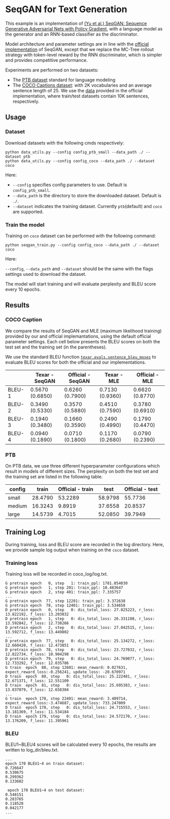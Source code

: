 # SeqGAN for Text Generation

This example is an implementation of [(Yu et al.) SeqGAN: Sequence Generative Adversarial Nets with Policy Gradient](https://arxiv.org/pdf/1609.05473.pdf), with a language model as the generator and an RNN-based classifier as the discriminator.

Model architecture and parameter settings are in line with the [official implementation](https://github.com/geek-ai/Texygen) of SeqGAN, except that we replace the MC-Tree rollout strategy with token-level reward by the RNN discriminator, which is simpler and provides competitive performance.

Experiments are performed on two datasets:
* The [PTB dataset](https://corochann.com/penn-tree-bank-ptb-dataset-introduction-1456.html) standard for language modeling
* The [COCO Captions dataset](http://cocodataset.org/#download): with 2K vocabularies and an average sentence length of 25. We use the [data](https://github.com/geek-ai/Texygen/tree/master/data) provided in the official implementation, where train/test datasets contain 10K sentences, respectively.

## Usage

### Dataset
Download datasets with the following cmds respectively:
```shell
python data_utils.py --config config_ptb_small --data_path ./ --dataset ptb
python data_utils.py --config config_coco --data_path ./ --dataset coco
```

Here:
* `--config` specifies config parameters to use. Default is `config_ptb_small`.
* `--data_path` is the directory to store the downloaded dataset. Default is `./`.
* `--dataset` indicates the training dataset. Currently `ptb`(default) and `coco` are supported.

### Train the model

Training on `coco` dataset can be performed with the following command:

```shell
python seqgan_train.py --config config_coco --data_path ./ --dataset coco
```

Here:

`--config`, `--data_path` and `--dataset` should be the same with the flags settings used to download the dataset.

The model will start training and will evaluate perplexity and BLEU score every 10 epochs.

## Results

### COCO Caption

We compare the results of SeqGAN and MLE (maximum likelihood training) provided by our and official implemantations, using the default official parameter settings. Each cell below presents the BLEU scores on both the test set and the training set (in the parentheses). 

We use the standard BLEU function [`texar.evals.sentence_bleu_moses`](https://texar.readthedocs.io/en/latest/code/evals.html#sentence-bleu-moses) to evaluate BLEU scores for both the official and our implementations.

|    |Texar - SeqGAN   | Official - SeqGAN | Texar - MLE | Official - MLE |
|---------------|-------------|----------------|-------------|----------------|
|BLEU-1 | 0.5670 (0.6850) | 0.6260 (0.7900) | 0.7130 (0.9360) | 0.6620 (0.8770) |
|BLEU-2 | 0.3490 (0.5330) | 0.3570 (0.5880) | 0.4510 (0.7590) | 0.3780 (0.6910) |
|BLEU-3 | 0.1940 (0.3480) | 0.1660 (0.3590) | 0.2490 (0.4990) | 0.1790 (0.4470) |
|BLEU-4 | 0.0940 (0.1890) | 0.0710 (0.1800) | 0.1170 (0.2680) | 0.0790 (0.2390)|

### PTB

On PTB data, we use three different hyperparameter configurations which result in models of different sizes.
The perplexity on both the test set and the training set are listed in the following table.

|config|train   |Official - train |test    |  Official - test |
|---   |---     |---              |---     |---               |
|small |28.4790 |53.2289          |58.9798 | 55.7736          |
|medium|16.3243 |9.8919           |37.6558 | 20.8537          |
|large |14.5739 |4.7015           |52.0850 | 39.7949          |

## Training Log

During training, loss and BLEU score are recorded in the log directory. Here, we provide sample log output when training on the  `coco` dataset.

### Training loss
Training loss will be recorded in coco_log/log.txt.
```text
G pretrain epoch   0, step   1: train_ppl: 1781.854030
G pretrain epoch   1, step 201: train_ppl: 10.483647
G pretrain epoch   2, step 401: train_ppl: 7.335757
...
G pretrain epoch  77, step 12201: train_ppl: 3.372638
G pretrain epoch  78, step 12401: train_ppl: 3.534658
D pretrain epoch   0, step   0: dis_total_loss: 27.025223, r_loss: 13.822192, f_loss: 13.203032
D pretrain epoch   1, step   0: dis_total_loss: 26.331108, r_loss: 13.592842, f_loss: 12.738266
D pretrain epoch   2, step   0: dis_total_loss: 27.042515, r_loss: 13.592712, f_loss: 13.449802
...
D pretrain epoch  77, step   0: dis_total_loss: 25.134272, r_loss: 12.660420, f_loss: 12.473851
D pretrain epoch  78, step   0: dis_total_loss: 23.727032, r_loss: 12.822734, f_loss: 10.904298
D pretrain epoch  79, step   0: dis_total_loss: 24.769077, r_loss: 12.733292, f_loss: 12.035786
G train  epoch  80, step 12601: mean_reward: 0.027631, expect_reward_loss:-0.256241, update_loss: -20.670971
D train  epoch  80, step   0: dis_total_loss: 25.222481, r_loss: 12.671371, f_loss: 12.551109
D train  epoch  81, step   0: dis_total_loss: 25.695383, r_loss: 13.037079, f_loss: 12.658304
...
G train  epoch 178, step 22401: mean_reward: 3.409714, expect_reward_loss:-3.474687, update_loss: 733.247009
D train  epoch 178, step   0: dis_total_loss: 24.715553, r_loss: 13.181369, f_loss: 11.534184
D train  epoch 179, step   0: dis_total_loss: 24.572170, r_loss: 13.176209, f_loss: 11.395961
```

### BLEU
BLEU1~BLEU4 scores will be calculated every 10 epochs, the results are written to log_dir/bleu.txt.
```text
...
epoch 170 BLEU1~4 on train dataset:
0.726647
0.530675
0.299362
0.133602

 epoch 170 BLEU1~4 on test dataset:
0.548151
0.283765
0.118528
0.042177
...
```


